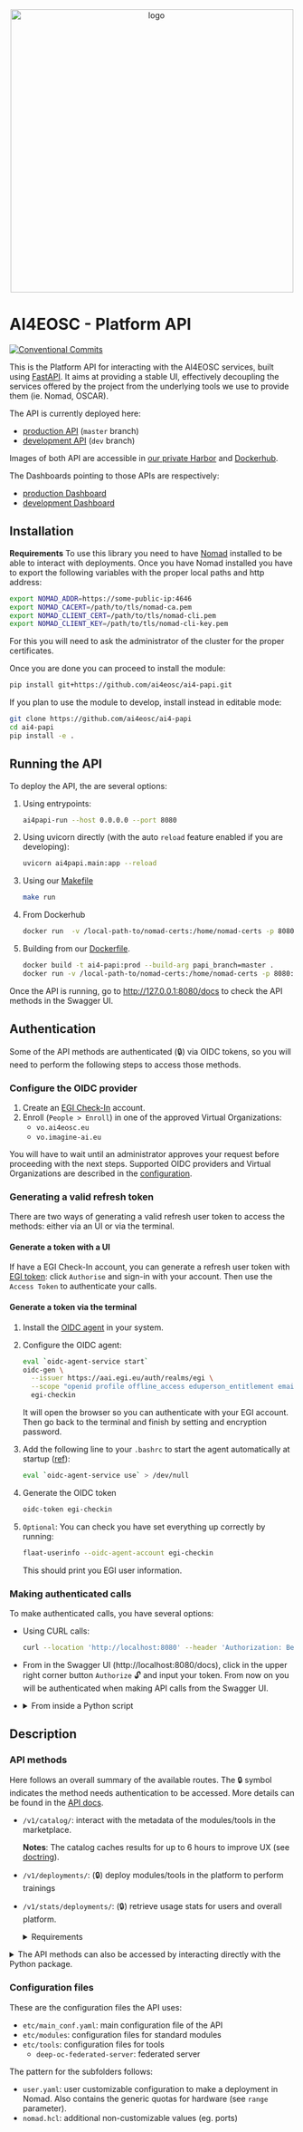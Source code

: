 <div align="center">
  <img src="https://ai4eosc.eu/wp-content/uploads/sites/10/2022/09/horizontal-transparent.png" alt="logo" width="500"/>
</div>

# AI4EOSC - Platform API

[![Conventional Commits](https://img.shields.io/badge/Conventional%20Commits-1.0.0-%23FE5196?logo=conventionalcommits&logoColor=white)](https://conventionalcommits.org)

[//]: # ([![GitHub license]&#40;https://img.shields.io/github/license/ai4papi/ai4papi.svg&#41;]&#40;https://github.com/ai4papi/ai4papi/blob/master/LICENSE&#41;)
[//]: # ([![GitHub release]&#40;https://img.shields.io/github/release/ai4papi/ai4papi.svg&#41;]&#40;https://github.com/ai4papi/ai4papi/releases&#41;)
[//]: # ([![PyPI]&#40;https://img.shields.io/pypi/v/ai4papi.svg&#41;]&#40;https://pypi.python.org/pypi/ai4papi&#41;)
[//]: # ([![Python versions]&#40;https://img.shields.io/pypi/pyversions/ai4papi.svg&#41;]&#40;https://pypi.python.org/pypi/ai4papi&#41;)

This is the Platform API for interacting with the AI4EOSC services, built using
[FastAPI](https://fastapi.tiangolo.com/).
It aims at providing a stable UI, effectively decoupling the services offered by the
project from the underlying tools we use to provide them (ie. Nomad, OSCAR).

The API is currently deployed here:

* [production API](https://api.cloud.ai4eosc.eu/docs) (`master` branch)
* [development API](https://api.dev.ai4eosc.eu/docs) (`dev` branch)

Images of both API are accessible in [our private Harbor](https://registry.services.ai4os.eu/ai4os/ai4-papi) and [Dockerhub](https://hub.docker.com/repository/docker/ignacioheredia/ai4-papi/).
<!---
TODO: replace with AI4EOSC Dockerhub account
-->

The Dashboards pointing to those APIs are respectively:

* [production Dashboard](https://dashboard.cloud.ai4eosc.eu)
* [development Dashboard](https://dashboard.dev.ai4eosc.eu)

## Installation

**Requirements**
To use this library you need to have
[Nomad](https://developer.hashicorp.com/nomad/tutorials/get-started/get-started-install)
installed to be able to interact with deployments.
Once you have Nomad installed you have to export the following variables with the proper
local paths and http address:
```bash
export NOMAD_ADDR=https://some-public-ip:4646
export NOMAD_CACERT=/path/to/tls/nomad-ca.pem
export NOMAD_CLIENT_CERT=/path/to/tls/nomad-cli.pem
export NOMAD_CLIENT_KEY=/path/to/tls/nomad-cli-key.pem
```
For this you will need to ask the administrator of the cluster for the proper certificates.

Once you are done you can proceed to install the module:
```bash
pip install git+https://github.com/ai4eosc/ai4-papi.git
```

If you plan to use the module to develop, install instead in editable mode:
```bash
git clone https://github.com/ai4eosc/ai4-papi
cd ai4-papi
pip install -e .
```


## Running the API

To deploy the API, the are several options:

1. Using entrypoints:
   ```bash
   ai4papi-run --host 0.0.0.0 --port 8080
   ```

2. Using uvicorn directly (with the auto `reload` feature enabled if you are developing):
   ```bash
   uvicorn ai4papi.main:app --reload
   ```

3. Using our [Makefile](./Makefile)
   ```bash
   make run
   ```

4. From Dockerhub
   ```bash
   docker run  -v /local-path-to/nomad-certs:/home/nomad-certs -p 8080:80 ignacioheredia/ai4-papi:prod
   ```

5. Building from our [Dockerfile](./docker/Dockerfile).
   ```bash
   docker build -t ai4-papi:prod --build-arg papi_branch=master .
   docker run -v /local-path-to/nomad-certs:/home/nomad-certs -p 8080:80 ai4-papi:prod
   ```

Once the API is running, go to http://127.0.0.1:8080/docs to check the API methods in the
Swagger UI.


## Authentication

Some of the API methods are authenticated (🔒) via OIDC tokens, so you will need to
perform the following steps to access those methods.

### Configure the OIDC provider

1. Create an [EGI Check-In](https://aai.egi.eu/registry/) account.
2. Enroll (`People > Enroll`) in one of the approved Virtual Organizations:
    - `vo.ai4eosc.eu`
    - `vo.imagine-ai.eu`

You will have to wait until an administrator approves your request before proceeding
with the next steps.
Supported OIDC providers and Virtual Organizations are described in the
[configuration](./etc/main_conf.yaml).

### Generating a valid refresh token

There are two ways of generating a valid refresh user token to access the methods:
either via an UI or via the terminal.

#### Generate a token with a UI

If have a EGI Check-In account, you can generate a refresh user token with
[EGI token](https://aai.egi.eu/token): click `Authorise` and sign-in with your account.
Then use the `Access Token` to authenticate your calls.

#### Generate a token via the terminal

1. Install the [OIDC agent](https://github.com/indigo-dc/oidc-agent) in your system.

2. Configure the OIDC agent:
   ```bash
   eval `oidc-agent-service start`
   oidc-gen \
     --issuer https://aai.egi.eu/auth/realms/egi \
     --scope "openid profile offline_access eduperson_entitlement email" \
     egi-checkin
   ```
   It will open the browser so you can authenticate with your EGI account. Then go back to
  the terminal and finish by setting and encryption password.

3. Add the following line to your `.bashrc` to start the agent automatically at startup
   ([ref](https://github.com/indigo-dc/oidc-agent/issues/489#issuecomment-1472189510)):
   ```bash
   eval `oidc-agent-service use` > /dev/null
   ```

4. Generate the OIDC token
   ```bash
   oidc-token egi-checkin
   ```

5. `Optional`: You can check you have set everything up correctly by running:
   ```bash
   flaat-userinfo --oidc-agent-account egi-checkin
   ```
   This should print you EGI user information.

### Making authenticated calls

To make authenticated calls, you have several options:

* Using CURL calls:
  ```bash
  curl --location 'http://localhost:8080' --header 'Authorization: Bearer <your-OIDC-token>'
  ```

* From in the Swagger UI (http://localhost:8080/docs), click in the upper right corner
  button `Authorize` 🔓 and input your token. From now on you will be authenticated
  when making API calls from the Swagger UI.

* <details>
  <summary>From inside a Python script</summary>

  ```python
  from types import SimpleNamespace
  from ai4papi.routers.v1 import deployments

  deployments.get_deployments(
      vos=['vo.ai4eosc.eu'],
      authorization=SimpleNamespace(
          credentials='your-OIDC-token'
      ),
  )
  ```

  </details>


## Description

### API methods

Here follows an overall summary of the available routes.
The 🔒 symbol indicates the method needs authentication to be accessed.
More details can be found in the [API docs](https://api.cloud.ai4eosc.eu/docs).

* `/v1/catalog/`:
  interact with the metadata of the modules/tools in the marketplace.

  **Notes**: The catalog caches results for up to 6 hours to improve UX (see
  [doctring](./ai4papi/routers/v1/modules.py)).

* `/v1/deployments/`: (🔒)
   deploy modules/tools in the platform to perform trainings

* `/v1/stats/deployments/`: (🔒)
  retrieve usage stats for users and overall platform.

  <details>
  <summary>Requirements</summary>

  For this you need to declare a ENV variable with the path of the Nomad cluster
  logs repo:
  ```bash
  export ACCOUNTING_PTH="/your/custom/path/ai4-accounting"
  ```
  It will serve the contents of the `ai4-accounting/summaries` folder.
  </details>


<details>
<summary>The API methods can also be accessed by interacting directly with
the Python package.</summary>

```python
from types import SimpleNamespace

from ai4papi.routers.v1 import deployments

# Get all the user's deployments
deployments.modules.get_deployments(
    vos=['vo.ai4eosc.eu'],
    authorization=SimpleNamespace(
        credentials='your-OIDC-token'
    ),
)
#
# [{'job_ID': 'example',
#   'status': 'running',
#   'owner': '4545898984949741@someprovider',
#   'submit_time': '2023-01-13 11:36:16',
#   'alloc_ID': 'e6b24722-e332-185a-a9b6-817ce8d26f48',
#   'resources': {
#       'cpu_num': 2,
#       'gpu_num': 0,
#       'memoryMB': 8000,
#       'diskMB': 300
#   },
#   'endpoints': {
#       'deepaas': 'https://deepaas.xxx.xxx.xxx.xxx',
#       'monitor': 'https://monitor.xxx.xxx.xxx.xxx',
#       'ide': 'https://ide.xxx.xxx.xxx'
#   }
# }]
```

</details>

### Configuration files

These are the configuration files the API uses:

* `etc/main_conf.yaml`: main configuration file of the API
* `etc/modules`: configuration files for standard modules
* `etc/tools`: configuration files for tools
  - `deep-oc-federated-server`: federated server

The pattern for the subfolders follows:
  - `user.yaml`: user customizable configuration to make a deployment in Nomad.
    Also contains the generic quotas for hardware (see `range` parameter).
  - `nomad.hcl`: additional non-customizable values (eg. ports)
